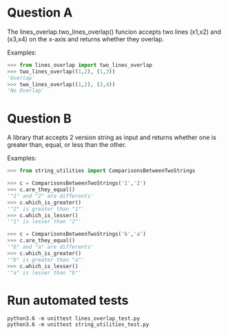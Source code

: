 # Question A
The lines_overlap.two_lines_overlap() funcion accepts two lines (x1,x2) and (x3,x4) on the x-axis and returns whether they overlap.

Examples:
```python
>>> from lines_overlap import two_lines_overlap
>>> two_lines_overlap((1,2), (1,3))
'Overlap'
>>> two_lines_overlap((1,2), (3,4))
'No Overlap'
```

# Question B
A library that accepts 2 version string as input and returns whether one is greater than, equal, or less than the other. 

Examples:
```python
>>> from string_utilities import ComparisonsBetweenTwoStrings

>>> c = ComparisonsBetweenTwoStrings('1','2')
>>> c.are_they_equal()
'"1" and "2" are differents'
>>> c.which_is_greater()
'"2" is greater than "1"'
>>> c.which_is_lesser()
'"1" is lesser than "2"'

>>> c = ComparisonsBetweenTwoStrings('b','a')
>>> c.are_they_equal()
'"b" and "a" are differents'
>>> c.which_is_greater()
'"b" is greater than "a"'
>>> c.which_is_lesser()
'"a" is lesser than "b"'
```

# Run automated tests
```
python3.6 -m unittest lines_overlap_test.py
python3.6 -m unittest string_utilities_test.py
```
